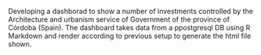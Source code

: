 Developing a dashborad to show a number of investments controlled by the Architecture and urbanism service of Government of the province of Córdoba (Spain).
The dashboard takes data from a ppostgresql DB using R Markdown and render according to previous setup to generate the html file shown.
